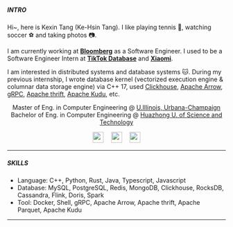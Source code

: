 <!-- Intro -->
##### INTRO
Hi~, here is Kexin Tang (Ke-Hsin Tang). I like playing tennis 🎾, watching soccer ⚽ and taking photos 📷.

I am currently working at <b><a href="https://www.linkedin.com/company/bloomberg/">Bloomberg</a></b> as a Software Engineer. I used to be a Software Engineer Intern at <b><a href="https://www.linkedin.com/company/tiktok/">TikTok Database</a></b> and <b><a href="https://www.linkedin.com/company/xiaomi-technology/">Xiaomi</a></b>.

I am interested in distributed systems and database systems 🐱. During my previous internship, I wrote database kernel (vectorized execution engine & columnar data storage engine) via C++ 17, used <a href="https://clickhouse.com/">Clickhouse</a>, <a href="https://arrow.apache.org/">Apache Arrow</a>, <a href="https://grpc.io/">gRPC</a>, <a href="https://thrift.apache.org/">Apache thrift</a>, <a href="https://kudu.apache.org/">Apache Kudu</a>, etc.

<p align="center">
    Master of Eng. in Computer Engineering @ <a href="https://www.uiuc.edu/">U.Illinois, Urbana-Champaign</a><br>
    Bachelor of Eng. in Computer Engineering @ <a href="https://www.hust.edu.cn/">Huazhong U. of Science and Technology</a>
</p>

<!-- Links -->
<p align="center">
  <a href="mailto:KexinTang.0210@gmail.com"><img src="https://github.com/FortAwesome/Font-Awesome/blob/6.x/svgs/solid/envelope.svg" width="25" height="25"/></a>&emsp;
  <a href="https://www.linkedin.com/in/kexintang0210/"><img src="https://github.com/FortAwesome/Font-Awesome/blob/6.x/svgs/brands/linkedin.svg" width="25" height="25"/></a>&emsp;
  <a href="http://www.kexintang.xyz"><img src="https://github.com/FortAwesome/Font-Awesome/blob/6.x/svgs/solid/link.svg" width="25" height="25"/></a>
    
</p>

<hr>

<!-- Skills -->
##### SKILLS
- Language: C++, Python, Rust, Java, Typescript, Javascript
- Database: MySQL, PostgreSQL, Redis, MongoDB, Clickhouse, RocksDB, Cassandra, Flink, Doris, Spark
- Tool: Docker, Shell, gRPC, Apache Arrow, Apache thrift, Apache Parquet, Apache Kudu

<hr>
